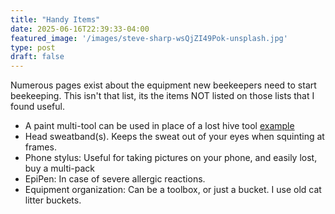 ```yaml
---
title: "Handy Items"
date: 2025-06-16T22:39:33-04:00
featured_image: '/images/steve-sharp-wsQjZI49Pok-unsplash.jpg'
type: post
draft: false
---
```


Numerous pages exist about the equipment new beekeepers need to start beekeeping.  This isn't that list, its the items NOT listed on those lists that I found useful.

* A paint multi-tool can be used in place of a lost hive tool [example](https://www.lowes.com/pd/Warner-Pro-Grip-5-IN-1-2-25-in-Carbon-Steel-Paint-Multi-Tool/5003316973)
* Head sweatband(s).  Keeps the sweat out of your eyes when squinting at frames.
* Phone stylus: Useful for taking pictures on your phone, and easily lost, buy a multi-pack 
* EpiPen: In case of severe allergic reactions. 
* Equipment organization: Can be a toolbox, or just a bucket.  I use old cat litter buckets.